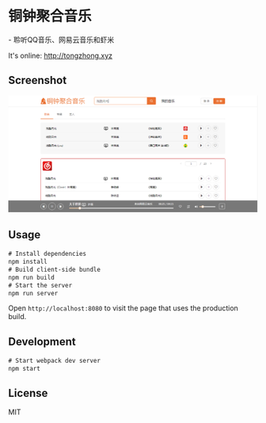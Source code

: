# 铜钟聚合音乐
<p>- 聆听QQ音乐、网易云音乐和虾米</p>
<p>It's online: <a href="http://tongzhong.xyz">http://tongzhong.xyz</a> </p>

## Screenshot
<img src="./screenshots/tongzhong.png">

## Usage
    # Install dependencies
    npm install
    # Build client-side bundle
    npm run build
    # Start the server
    npm run server
Open `http://localhost:8080` to visit the page that uses the production build.

## Development
    # Start webpack dev server
    npm start

## License
MIT
